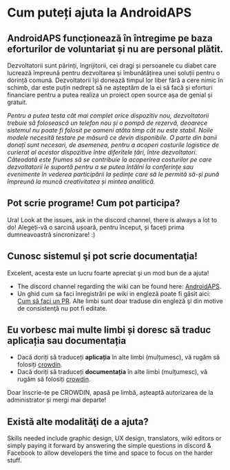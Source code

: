 # Cum puteți ajuta la AndroidAPS

## AndroidAPS funcționează în întregime pe baza eforturilor de voluntariat și nu are personal plătit.

Dezvoltatorii sunt părinți, îngrijitorii, cei dragi și persoanele cu diabet care lucrează împreună pentru dezvoltarea și îmbunătățirea unei soluții pentru o dorință comună. Dezvoltatorii își donează timpul lor liber fără a cere nimic în schimb, dar este puțin nedrept să ne așteptăm de la ei să facă și eforturi financiare pentru a putea realiza un proiect open source așa de genial și gratuit.

*Pentru a putea testa cât mai complet orice dispozitiv nou, dezvoltatorii trebuie să folosească un telefon nou și o pompă de rezervă, deoarece sistemul nu poate fi folosit pe oameni atâta timp cât nu este stabil. Noile modele necesită testare pe măsură ce devin disponibile. O parte din banii donați sunt necesari, de asemenea, pentru a acoperi costurile logistice de curierat al acestor dispozitive între diferitele țări, între dezvoltatori. Câteodată este frumos să se contribuie la acoperirea costurilor pe care dezvoltatorii le suportă pentru a se putea întâlni la conferințe sau evenimente în vederea participării la ședințe care să le permită să-și pună împreună la muncă creativitatea și mintea analitică.*

## Pot scrie programe! Cum pot participa?

Ura! Look at the issues, ask in the discord channel, there is always a lot to do! Alegeți-vă o sarcină ușoară, pentru început, și faceți prima dumneavoastră sincronizare! :)

## Cunosc sistemul şi pot scrie documentaţia!

Excelent, acesta este un lucru foarte apreciat şi un mod bun de a ajuta!

* The discord channel regarding the wiki can be found here: [AndroidAPS](https://discord.gg/4fQUWHZ4Mw). 
* Un ghid cum sa faci înregistrări pe wiki in engleză poate fi găsit aici: [Cum să faci un PR](../make-a-PR.md). Alte limbi sunt doar traduse din engleză şi din motive de consistenţă nu pot fi editate.

## Eu vorbesc mai multe limbi și doresc să traduc aplicația sau documentația

* Dacă doriți să traduceți **aplicația** în alte limbi (mulțumesc), vă rugăm să folosiți [crowdin](https://crowdin.com/project/androidaps).
* Dacă doriți să traduceți **documentația** în alte limbi (mulțumesc), vă rugăm să folosiți [crowdin](https://crowdin.com/project/androidapsdocs). 

Doar înscrie-te pe CROWDIN, apasă pe limbă, așteaptă autorizarea de la administrator și mergi mai departe!

## Există alte modalităţi de a ajuta?

Skills needed include graphic design, UX design, translators, wiki editors or simply paying it forward by answering the simple questions in discord & Facebook to allow developers the time and space to focus on the harder stuff.